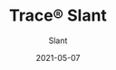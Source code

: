 ---
title: "Trace® Slant"
image_primary: "img/trace-slant-web-001.jpg"
image_secondary: "img/Aktura-Trace-Slant-Ceiling-Feature-Image-v1-1600x1600.png"
description: "Slant%u2019s%20powder-coated%20aluminum%20torsion%20spring%20panels%20bring%20to%20life%20a%20modern%2C%20geometric%20design%20that%20fills%20a%20room%20with%20energy%20thanks%20to%20the%20long%20thin%20and%20thick%20lines%20that%20create%20a%20feeling%20of%20fast%20motion.%20Add%20our%20optional%20backlighting%20for%20a%20vibrant%20design%2C%20our%20InLine%20lighting%20for%20gentle%20illumination%2C%20or%20our%20Soft%20Sound%AE%20backer%20for%20sound%20control."
designer: "Arktura"
tags: 
  - "Acoustic"
  - "Ceiling Panels"
  - "Wall Panels"
  - "Lighting"
subtitle: "Slant"
href: "https://arktura.com/product/trace-slant/"
category: "Acoustic"
manufacturer: "Arktura"
slug: "/manufacturers/arktura/acoustic/arktura-trace-slant"
date: "2021-05-07"
---